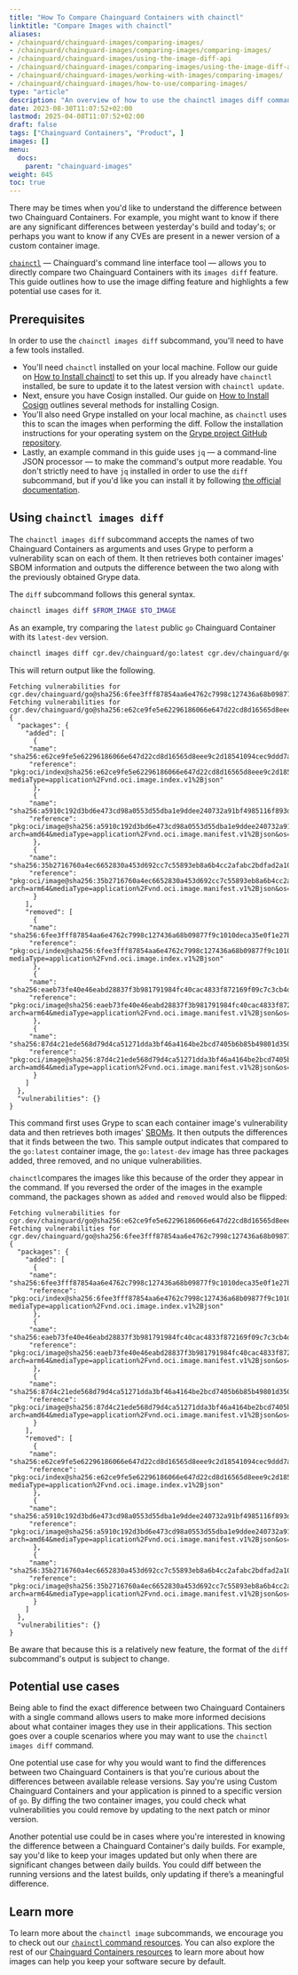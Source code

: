 ```yaml
---
title: "How To Compare Chainguard Containers with chainctl"
linktitle: "Compare Images with chainctl"
aliases: 
- /chainguard/chainguard-images/comparing-images/
- /chainguard/chainguard-images/comparing-images/comparing-images/
- /chainguard/chainguard-images/using-the-image-diff-api
- /chainguard/chainguard-images/comparing-images/using-the-image-diff-api/
- /chainguard/chainguard-images/working-with-images/comparing-images/
- /chainguard/chainguard-images/how-to-use/comparing-images/
type: "article"
description: "An overview of how to use the chainctl images diff command to compare two Chainguard Containers."
date: 2023-08-30T11:07:52+02:00
lastmod: 2025-04-08T11:07:52+02:00
draft: false
tags: ["Chainguard Containers", "Product", ]
images: []
menu:
  docs:
    parent: "chainguard-images"
weight: 045
toc: true
---
```


There may be times when you'd like to understand the difference between two Chainguard Containers. For example, you might want to know if there are any significant differences between yesterday's build and today's; or perhaps you want to know if any CVEs are present in a newer version of a custom container image.

[`chainctl`](/chainguard/chainctl/) — Chainguard's command line interface tool — allows you to directly compare two Chainguard Containers with its `images diff` feature. This guide outlines how to use the image diffing feature and highlights a few potential use cases for it.


## Prerequisites

In order to use the `chainctl images diff` subcommand, you'll need to have a few tools installed.

* You'll need `chainctl` installed on your local machine. Follow our guide on [How to Install chainctl](/chainguard/chainctl-usage/how-to-install-chainctl/) to set this up. If you already have `chainctl` installed, be sure to update it to the latest version with `chainctl update`.
* Next, ensure you have Cosign installed. Our guide on [How to Install Cosign](/open-source/sigstore/cosign/how-to-install-cosign/) outlines several methods for installing Cosign.
* You'll also need Grype installed on your local machine, as `chainctl` uses this to scan the images when performing the diff. Follow the installation instructions for your operating system on the [Grype project GitHub repository](https://github.com/anchore/grype#installation).
* Lastly, an example command in this guide uses `jq` — a command-line JSON processor — to make the command's output more readable. You don't strictly need to have `jq` installed in order to use the `diff` subcommand, but if you'd like you can install it by following [the official documentation](https://jqlang.github.io/jq/download/).


## Using `chainctl images diff`

The `chainctl images diff` subcommand accepts the names of two Chainguard Containers as arguments and uses Grype to perform a vulnerability scan on each of them. It then retrieves both container images' SBOM information and outputs the difference between the two along with the previously obtained Grype data.

The `diff` subcommand follows this general syntax.

```sh
chainctl images diff $FROM_IMAGE $TO_IMAGE
```

As an example, try comparing the `latest` public `go` Chainguard Container with its `latest-dev` version.

```sh
chainctl images diff cgr.dev/chainguard/go:latest cgr.dev/chainguard/go:latest-dev | jq
```

This will return output like the following.

```
Fetching vulnerabilities for cgr.dev/chainguard/go@sha256:6fee3fff87854aa6e4762c7998c127436a68b09877f9c1010deca35e0f1e27bc
Fetching vulnerabilities for cgr.dev/chainguard/go@sha256:e62ce9fe5e62296186066e647d22cd8d16565d8eee9c2d18541094cec9ddd7a3
{
  "packages": {
    "added": [
      {
   	 "name": "sha256:e62ce9fe5e62296186066e647d22cd8d16565d8eee9c2d18541094cec9ddd7a3",
   	 "reference": "pkg:oci/index@sha256:e62ce9fe5e62296186066e647d22cd8d16565d8eee9c2d18541094cec9ddd7a3?mediaType=application%2Fvnd.oci.image.index.v1%2Bjson"
      },
      {
   	 "name": "sha256:a5910c192d3bd6e473cd98a0553d55dba1e9ddee240732a91bf4985116f893d0",
   	 "reference": "pkg:oci/image@sha256:a5910c192d3bd6e473cd98a0553d55dba1e9ddee240732a91bf4985116f893d0?arch=amd64&mediaType=application%2Fvnd.oci.image.manifest.v1%2Bjson&os=linux"
      },
      {
   	 "name": "sha256:35b2716760a4ec6652830a453d692cc7c55893eb8a6b4cc2afabc2bdfad2a10f",
   	 "reference": "pkg:oci/image@sha256:35b2716760a4ec6652830a453d692cc7c55893eb8a6b4cc2afabc2bdfad2a10f?arch=arm64&mediaType=application%2Fvnd.oci.image.manifest.v1%2Bjson&os=linux"
      }
    ],
    "removed": [
      {
   	 "name": "sha256:6fee3fff87854aa6e4762c7998c127436a68b09877f9c1010deca35e0f1e27bc",
   	 "reference": "pkg:oci/index@sha256:6fee3fff87854aa6e4762c7998c127436a68b09877f9c1010deca35e0f1e27bc?mediaType=application%2Fvnd.oci.image.index.v1%2Bjson"
      },
      {
   	 "name": "sha256:eaeb73fe40e46eabd28837f3b981791984fc40cac4833f872169f09c7c3cb4df",
   	 "reference": "pkg:oci/image@sha256:eaeb73fe40e46eabd28837f3b981791984fc40cac4833f872169f09c7c3cb4df?arch=arm64&mediaType=application%2Fvnd.oci.image.manifest.v1%2Bjson&os=linux"
      },
      {
   	 "name": "sha256:87d4c21ede568d79d4ca51271dda3bf46a4164be2bcd7405b6b85b49801d3504",
   	 "reference": "pkg:oci/image@sha256:87d4c21ede568d79d4ca51271dda3bf46a4164be2bcd7405b6b85b49801d3504?arch=amd64&mediaType=application%2Fvnd.oci.image.manifest.v1%2Bjson&os=linux"
      }
    ]
  },
  "vulnerabilities": {}
}
```

This command first uses Grype to scan each container image's vulnerability data and then retrieves both images' [SBOMs](/open-source/sbom/what-is-an-sbom/). It then outputs the differences that it finds between the two. This sample output indicates that compared to the `go:latest` container image, the `go:latest-dev` image has three packages added, three removed, and no unique vulnerabilities.

`chainctl`compares the images like this because of the order they appear in the command. If you reversed the order of the images in the example command, the packages shown as `added` and `removed` would also be flipped:

```
Fetching vulnerabilities for cgr.dev/chainguard/go@sha256:e62ce9fe5e62296186066e647d22cd8d16565d8eee9c2d18541094cec9ddd7a3
Fetching vulnerabilities for cgr.dev/chainguard/go@sha256:6fee3fff87854aa6e4762c7998c127436a68b09877f9c1010deca35e0f1e27bc
{
  "packages": {
    "added": [
      {
   	 "name": "sha256:6fee3fff87854aa6e4762c7998c127436a68b09877f9c1010deca35e0f1e27bc",
   	 "reference": "pkg:oci/index@sha256:6fee3fff87854aa6e4762c7998c127436a68b09877f9c1010deca35e0f1e27bc?mediaType=application%2Fvnd.oci.image.index.v1%2Bjson"
      },
      {
   	 "name": "sha256:eaeb73fe40e46eabd28837f3b981791984fc40cac4833f872169f09c7c3cb4df",
   	 "reference": "pkg:oci/image@sha256:eaeb73fe40e46eabd28837f3b981791984fc40cac4833f872169f09c7c3cb4df?arch=arm64&mediaType=application%2Fvnd.oci.image.manifest.v1%2Bjson&os=linux"
      },
      {
   	 "name": "sha256:87d4c21ede568d79d4ca51271dda3bf46a4164be2bcd7405b6b85b49801d3504",
   	 "reference": "pkg:oci/image@sha256:87d4c21ede568d79d4ca51271dda3bf46a4164be2bcd7405b6b85b49801d3504?arch=amd64&mediaType=application%2Fvnd.oci.image.manifest.v1%2Bjson&os=linux"
      }
    ],
    "removed": [
      {
   	 "name": "sha256:e62ce9fe5e62296186066e647d22cd8d16565d8eee9c2d18541094cec9ddd7a3",
   	 "reference": "pkg:oci/index@sha256:e62ce9fe5e62296186066e647d22cd8d16565d8eee9c2d18541094cec9ddd7a3?mediaType=application%2Fvnd.oci.image.index.v1%2Bjson"
      },
      {
   	 "name": "sha256:a5910c192d3bd6e473cd98a0553d55dba1e9ddee240732a91bf4985116f893d0",
   	 "reference": "pkg:oci/image@sha256:a5910c192d3bd6e473cd98a0553d55dba1e9ddee240732a91bf4985116f893d0?arch=amd64&mediaType=application%2Fvnd.oci.image.manifest.v1%2Bjson&os=linux"
      },
      {
   	 "name": "sha256:35b2716760a4ec6652830a453d692cc7c55893eb8a6b4cc2afabc2bdfad2a10f",
   	 "reference": "pkg:oci/image@sha256:35b2716760a4ec6652830a453d692cc7c55893eb8a6b4cc2afabc2bdfad2a10f?arch=arm64&mediaType=application%2Fvnd.oci.image.manifest.v1%2Bjson&os=linux"
      }
    ]
  },
  "vulnerabilities": {}
}
```

Be aware that because this is a relatively new feature, the format of the `diff` subcommand's output is subject to change.


## Potential use cases

Being able to find the exact difference between two Chainguard Containers with a single command allows users to make more informed decisions about what container images they use in their applications. This section goes over a couple scenarios where you may want to use the `chainctl images diff` command.

One potential use case for why you would want to find the differences between two Chainguard Containers is that you're curious about the differences between available release versions. Say you're using Custom Chainguard Containers and your application is pinned to a specific version of `go`. By diffing the two container images, you could check what vulnerabilities you could remove by updating to the next patch or minor version.

Another potential use could be in cases where you're interested in knowing the difference between a Chainguard Container's daily builds. For example, say you'd like to keep your images updated but only when there are significant changes between daily builds. You could diff between the running versions and the latest builds, only updating if there’s a meaningful difference.


## Learn more

To learn more about the `chainctl image` subcommands, we encourage you to check out our
[`chainctl` command resources](/chainguard/chainctl/chainctl-docs/chainctl_images/). You can also explore the rest of our [Chainguard Containers resources](/chainguard/chainguard-images/) to learn more about how images can help you keep your software secure by default.
